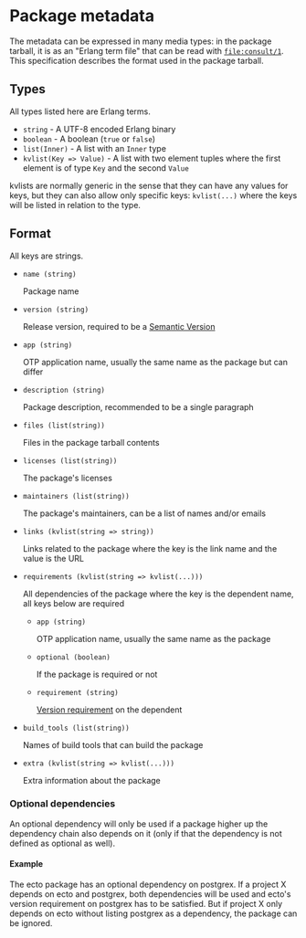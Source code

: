 # Package metadata

The metadata can be expressed in many media types: in the package tarball, it is as an "Erlang term file" that can be read with [`file:consult/1`][]. This specification describes the format used in the package tarball.

## Types

All types listed here are Erlang terms.

  + `string` - A UTF-8 encoded Erlang binary
  + `boolean` - A boolean (`true` or `false`)
  + `list(Inner)` - A list with an `Inner` type
  + `kvlist(Key => Value)` - A list with two element tuples where the first element is of type `Key` and the second `Value`

kvlists are normally generic in the sense that they can have any values for keys, but they can also allow only specific keys: `kvlist(...)` where the keys will be listed in relation to the type.

## Format

All keys are strings.

  + `name (string)`

    Package name

  + `version (string)`

    Release version, required to be a [Semantic Version][]

  + `app (string)`

    OTP application name, usually the same name as the package but can differ

  + `description (string)`

    Package description, recommended to be a single paragraph

  + `files (list(string))`

    Files in the package tarball contents

  + `licenses (list(string))`

    The package's licenses

  + `maintainers (list(string))`

    The package's maintainers, can be a list of names and/or emails

  + `links (kvlist(string => string))`

    Links related to the package where the key is the link name and the value is the URL

  + `requirements (kvlist(string => kvlist(...)))`

    All dependencies of the package where the key is the dependent name,
    all keys below are required

    + `app (string)`

      OTP application name, usually the same name as the package

    + `optional (boolean)`

      If the package is required or not

    + `requirement (string)`

      [Version requirement][] on the dependent

  + `build_tools (list(string))`

      Names of build tools that can build the package

  + `extra (kvlist(string => kvlist(...)))`

      Extra information about the package

### Optional dependencies

An optional dependency will only be used if a package higher up the dependency chain also depends on it (only if that the dependency is not defined as optional as well).

#### Example

The ecto package has an optional dependency on postgrex. If a project X depends on ecto and postgrex, both dependencies will be used and ecto's version requirement on postgrex has to be satisfied. But if project X only depends on ecto without listing postgrex as a dependency, the package can be ignored.

[`file:consult/1`]: http://www.erlang.org/doc/man/file.html#consult-1
[Semantic Version]: http://semver.org/
[Version requirement]: http://elixir-lang.org/docs/stable/elixir/Version.html
